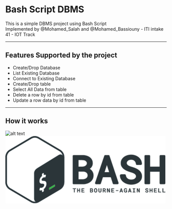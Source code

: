 # Bash Script DBMS

This is a simple DBMS project using Bash Script\
Implemented by @Mohamed_Salah and @Mohamed_Bassiouny - ITI intake 41 - IOT Track

---
Features Supported by the project
---
* Create/Drop Database
* List Existing Database
* Connect to Existing Database
* Create/Drop table
* Select All Data from table
* Delete a row by id from table
* Update a row data by id from table


---
How it works
---
![alt text](https://raw.githubusercontent.com/MohamedBassiouny26/DBMS-Bash/master/iti-logo(1).png)
![alt text](https://raw.githubusercontent.com/MohamedBassiouny26/DBMS-Bash/master/git.png)

